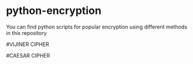 # python-encryption

You can find python scripts for popular encryption using different methods in this repository 

#VIJINER CIPHER

#CAESAR CIPHER
